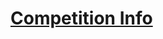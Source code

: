 # [Competition Info](https://www.kaggle.com/competitions/tabular-playground-series-sep-2022/overview/description)
